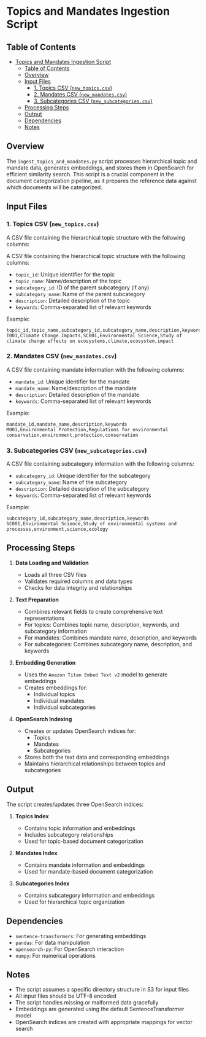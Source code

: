 # Topics and Mandates Ingestion Script

## Table of Contents

- [Topics and Mandates Ingestion Script](#topics-and-mandates-ingestion-script)
  - [Table of Contents](#table-of-contents)
  - [Overview](#overview)
  - [Input Files](#input-files)
    - [1. Topics CSV (`new_topics.csv`)](#1-topics-csv-new_topicscsv)
    - [2. Mandates CSV (`new_mandates.csv`)](#2-mandates-csv-new_mandatescsv)
    - [3. Subcategories CSV (`new_subcategories.csv`)](#3-subcategories-csv-new_subcategoriescsv)
  - [Processing Steps](#processing-steps)
  - [Output](#output)
  - [Dependencies](#dependencies)
  - [Notes](#notes)

## Overview

The `ingest_topics_and_mandates.py` script processes hierarchical topic and mandate data, generates embeddings, and stores them in OpenSearch for efficient similarity search. This script is a crucial component in the document categorization pipeline, as it prepares the reference data against which documents will be categorized.

## Input Files

### 1. Topics CSV (`new_topics.csv`)

A CSV file containing the hierarchical topic structure with the following columns:

A CSV file containing the hierarchical topic structure with the following columns:
- `topic_id`: Unique identifier for the topic
- `topic_name`: Name/description of the topic
- `subcategory_id`: ID of the parent subcategory (if any)
- `subcategory_name`: Name of the parent subcategory
- `description`: Detailed description of the topic
- `keywords`: Comma-separated list of relevant keywords

Example:
```csv
topic_id,topic_name,subcategory_id,subcategory_name,description,keywords
T001,Climate Change Impacts,SC001,Environmental Science,Study of climate change effects on ecosystems,climate,ecosystem,impact
```

### 2. Mandates CSV (`new_mandates.csv`)
A CSV file containing mandate information with the following columns:
- `mandate_id`: Unique identifier for the mandate
- `mandate_name`: Name/description of the mandate
- `description`: Detailed description of the mandate
- `keywords`: Comma-separated list of relevant keywords

Example:
```csv
mandate_id,mandate_name,description,keywords
M001,Environmental Protection,Regulations for environmental conservation,environment,protection,conservation
```

### 3. Subcategories CSV (`new_subcategories.csv`)
A CSV file containing subcategory information with the following columns:
- `subcategory_id`: Unique identifier for the subcategory
- `subcategory_name`: Name of the subcategory
- `description`: Detailed description of the subcategory
- `keywords`: Comma-separated list of relevant keywords

Example:
```csv
subcategory_id,subcategory_name,description,keywords
SC001,Environmental Science,Study of environmental systems and processes,environment,science,ecology
```

## Processing Steps

1. **Data Loading and Validation**
   - Loads all three CSV files
   - Validates required columns and data types
   - Checks for data integrity and relationships

2. **Text Preparation**
   - Combines relevant fields to create comprehensive text representations
   - For topics: Combines topic name, description, keywords, and subcategory information
   - For mandates: Combines mandate name, description, and keywords
   - For subcategories: Combines subcategory name, description, and keywords

3. **Embedding Generation**
   - Uses the `Amazon Titan Embed Text v2` model to generate embeddings
   - Creates embeddings for:
     - Individual topics
     - Individual mandates 
     - Individual subcategories

4. **OpenSearch Indexing**
   - Creates or updates OpenSearch indices for:
     - Topics
     - Mandates
     - Subcategories
   - Stores both the text data and corresponding embeddings
   - Maintains hierarchical relationships between topics and subcategories

## Output

The script creates/updates three OpenSearch indices:

1. **Topics Index**
   - Contains topic information and embeddings
   - Includes subcategory relationships
   - Used for topic-based document categorization

2. **Mandates Index**
   - Contains mandate information and embeddings
   - Used for mandate-based document categorization

3. **Subcategories Index**
   - Contains subcategory information and embeddings
   - Used for hierarchical topic organization

## Dependencies

- `sentence-transformers`: For generating embeddings
- `pandas`: For data manipulation
- `opensearch-py`: For OpenSearch interaction
- `numpy`: For numerical operations

## Notes

- The script assumes a specific directory structure in S3 for input files
- All input files should be UTF-8 encoded
- The script handles missing or malformed data gracefully
- Embeddings are generated using the default SentenceTransformer model
- OpenSearch indices are created with appropriate mappings for vector search 